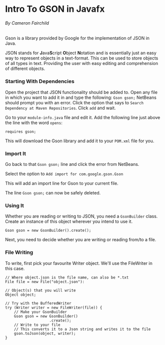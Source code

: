 # Intro To GSON in Javafx
###### By Cameron Fairchild

Gson is a library provided by Google for the implementation of JSON in Java.

JSON stands for **J**ava**S**cript **O**bject **N**otation and is essentially just an easy way to represent objects in a text-format. This can be used to store objects of all types in text. Providing the user with easy editing and comprehension of different objects.

### Starting With Dependencies
Open the project that JSON functionality should be added to. Open any file in which you want to add it in and type the following:
`Gson gson;`
NetBeans should prompt you with an error. Click the option that says to `Search Dependency at Maven Repositories`. Click `add` and wait.

Go to your `module-info.java` file and edit it.
Add the following line just above the line with the word `opens`:
```
requires gson;
```
This will download the Gson library and add it to your `POM.xml` file for you.

### Import It
Go back to that `Gson gson;` line and click the error from NetBeans.

Select the option to `Add import for com.google.gson.Gson`

This will add an import line for Gson to your current file.

The line `Gson gson;` can now be safely deleted.

### Using It
Whether you are reading or writing to JSON, you need a `GsonBuilder` class.
Create an instance of this object wherever you intend to use it. 

```
Gson gson = new GsonBuilder().create();
```
Next, you need to decide whether you are writing or reading from/to a file.

### File Writing
To write, first pick your favourite Writer object. We'll use the FileWriter in this case.
```
// Where object.json is the file name, can also be *.txt
File file = new File("object.json"): 

// Object(s) that you will write
Object object;

// Try with the BufferedWriter
try (Writer writer = new FileWriter(file)) {
    // Make your GsonBuilder
    Gson gson = new GsonBuilder()                   
                    .create();
    // Write to your file
    // This converts it to a Json string and writes it to the file
    gson.toJson(object, writer);
}
```
